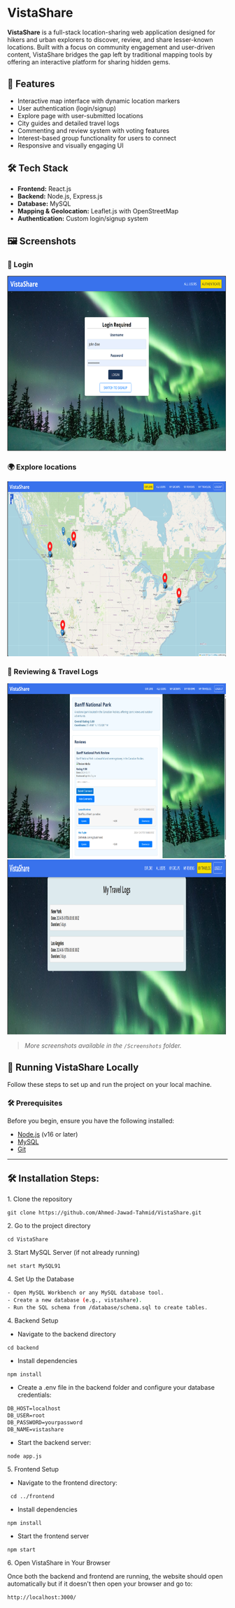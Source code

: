 # VistaShare

**VistaShare** is a full-stack location-sharing web application designed for hikers and urban explorers to discover, review, and share lesser-known locations. Built with a focus on community engagement and user-driven content, VistaShare bridges the gap left by traditional mapping tools by offering an interactive platform for sharing hidden gems.

## 🌟 Features

- Interactive map interface with dynamic location markers
- User authentication (login/signup)
- Explore page with user-submitted locations
- City guides and detailed travel logs
- Commenting and review system with voting features
- Interest-based group functionality for users to connect
- Responsive and visually engaging UI

## 🛠️ Tech Stack

- **Frontend:** React.js  
- **Backend:** Node.js, Express.js  
- **Database:** MySQL  
- **Mapping & Geolocation:** Leaflet.js with OpenStreetMap  
- **Authentication:** Custom login/signup system  


## 🖼️ Screenshots

### 🔐 Login 
<img src="https://github.com/Ahmed-Jawad-Tahmid/VistaShare/blob/main/Screenshots/Login.png?raw=true" width="500" height="400" />

### 🌍 Explore locations
<img src="https://github.com/Ahmed-Jawad-Tahmid/VistaShare/blob/main/Screenshots/Landing%20page.png?raw=true" width="500" height="400" />

### 📝 Reviewing & Travel Logs
<img src="https://github.com/Ahmed-Jawad-Tahmid/VistaShare/blob/main/Screenshots/Location%20Review.png?raw=true" width="500" height="400" />

<img src="https://github.com/Ahmed-Jawad-Tahmid/VistaShare/blob/main/Screenshots/My%20Travel%20Log.png?raw=true" width="500" height="400" />

> *More screenshots available in the `/Screenshots` folder.*

## 🚀 Running VistaShare Locally

Follow these steps to set up and run the project on your local machine.

### 🛠️ Prerequisites
Before you begin, ensure you have the following installed:
- [Node.js](https://nodejs.org/) (v16 or later)
- [MySQL](https://www.mysql.com/)
- [Git](https://git-scm.com/)

---

<h2>🛠️ Installation Steps:</h2>

<p>1. Clone the repository</p>

```
git clone https://github.com/Ahmed-Jawad-Tahmid/VistaShare.git
```

<p>2. Go to the project directory</p>

```
cd VistaShare
```

<p>3. Start MySQL Server (if not already running)</p>

```
net start MySQL91
```

<p>4. Set Up the Database</p>

```bash
- Open MySQL Workbench or any MySQL database tool.
- Create a new database (e.g., vistashare).
- Run the SQL schema from /database/schema.sql to create tables.
```
<p>4. Backend Setup</p>

- Navigate to the backend directory
```
cd backend
```
- Install dependencies
```
npm install
```
 - Create a .env file in the backend folder and configure your database credentials:
```
DB_HOST=localhost
DB_USER=root
DB_PASSWORD=yourpassword
DB_NAME=vistashare
```

- Start the backend server:
```
node app.js
```
<p>5. Frontend Setup</p>

- Navigate to the frontend directory:
```
 cd ../frontend
```

- Install dependencies
```
npm install
```

- Start the frontend server
```
npm start
```
<p>6. Open VistaShare in Your Browser</p>

Once both the backend and frontend are running, the website should open automatically but if it doesn't then open your browser and go to:

```
http://localhost:3000/
```




